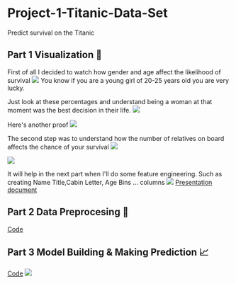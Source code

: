 # Project-1-Titanic-Data-Set
Predict survival on the Titanic
## Part 1 Visualization :art:
First of all I decided to watch how gender and age affect the likelihood of survival
![](https://github.com/vassylkorzh/Project-1-Titanic-Data-Set/blob/main/Images/Age%20%26%20Gender.png)
You know if you are a young girl of 20-25 years old you are very lucky.

Just look at these percentages and understand being a woman at that moment was the best decision in their life.
![](https://github.com/vassylkorzh/Project-1-Titanic-Data-Set/blob/main/Images/Man%20vs%20Women%20Survived.png)

Here's another proof
![](https://github.com/vassylkorzh/Project-1-Titanic-Data-Set/blob/main/Images/Name%20Title.png)

The second step was to understand how the number of relatives on board affects the chance of your survival
![](https://github.com/vassylkorzh/Project-1-Titanic-Data-Set/blob/main/Images/Quantity%20of%20people.png)

![](https://github.com/vassylkorzh/Project-1-Titanic-Data-Set/blob/main/Images/Ticket%20Class%20%26%20Port%20of%20Embarkation.png)

It will help in the next part when I'll do some feature engineering.
Such as creating Name Title,Cabin Letter, Age Bins ... columns
![](https://github.com/vassylkorzh/Project-1-Titanic-Data-Set/blob/main/Images/Cabin%20Letter.png)
[Presentation document](https://github.com/vassylkorzh/Project-1-Titanic-Data-Set/blob/main/5.%20Insights/Titanic.pdf)
## Part 2 Data Preprocesing  :wrench:
[Code](https://github.com/vassylkorzh/Project-1-Titanic-Data-Set/blob/main/Code/Titanic%20Data%20Preprocesing.ipynb)
## Part 3 Model Building & Making Prediction  :chart_with_upwards_trend:
[Code](https://github.com/vassylkorzh/Project-1-Titanic-Data-Set/blob/main/Code/Model%20Building.ipynb)
![](https://github.com/vassylkorzh/Project-1-Titanic-Data-Set/blob/main/Images/Model%20results.png)
